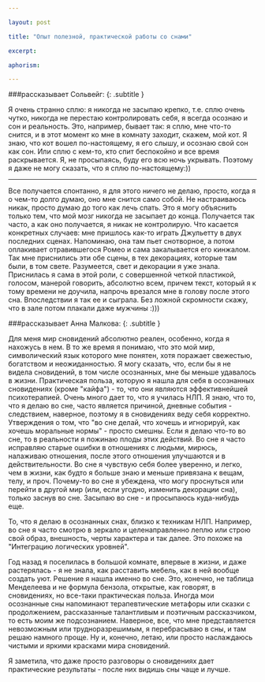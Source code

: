 ```yaml
---

layout: post

title: "Опыт полезной, практической работы со снами"

excerpt:

aphorism:

---
```


###рассказывает Сольвейг:
{: .subtitle }

Я очень странно сплю: я никогда не засыпаю крепко, т.е. сплю очень чутко, никогда не перестаю контролировать себя, я всегда осознаю и сон и реальность. Это, например, бывает так: я сплю, мне что-то снится, и в этот момент ко мне в комнату заходит, скажем, мой кот. Я знаю, что кот вошел по-настоящему, я его слышу, и осознаю свой сон как сон. Или сплю с кем-то, кто спит беспокойно и все время раскрывается. Я, не просыпаясь, буду его всю ночь укрывать. Поэтому я даже не могу сказать, что я сплю по-настоящему:))

* * *

Все получается спонтанно, я для этого ничего не делаю, просто, когда я о чем-то долго думаю, оно мне снится само собой. Не настраиваюсь никак, просто думаю до того как лечь спать. Это я могу объяснить только тем, что мой мозг никогда не засыпает до конца. Получается так часто, а как оно получается, я никак не контролирую. Что касается конкретных случаев: мне пришлось как-то играть Джульетту в двух последних сценах. Напоминаю, она там пьет снотворное, а потом оплакивает отравившегося Ромео и сама закалывается его кинжалом. Так мне приснились эти обе сцены, в тех декорациях, которые там были, в том свете. Разумеется, свет и декорации я уже знала. Приснилась я сама в этой роли, с совершенной четкой пластикой, голосом, манерой говорить, абсолютно всем, причем текст, который я к тому времени не доучила, напрочь врезался мне в голову после этого сна. Впоследствии я так ее и сыграла. Без ложной скромности скажу, что в зале потом плакали даже мужчины :)))

###рассказывает Анна Малкова:
{: .subtitle }

Для меня мир сновидений абсолютно реален, особенно, когда я нахожусь в нем. В то же время я понимаю, что это мой мир, символический язык которого мне понятен, хотя поражает свежестью, богатством и неожиданностью. Я могу сказать, что, если бы я не видела сновидений, в том числе осознанных, мне бы меньше удавалось в жизни. Практическая польза, которую я нашла для себя в осознанных сновидениях (кроме "кайфа") - то, что они являются эффективнейшей психотерапией. Очень много дает то, что я училась НЛП. Я знаю, что то, что я делаю во сне, часто является причиной, дневные события - следствием, наверное, поэтому я в сновидениях веду себя корректно. Утверждения о том, что "во сне делай, что хочешь и игнорируй, как хочешь моральные нормы" - просто смешны. Если я делаю что-то во сне, то в реальности я пожинаю плоды этих действий. Во сне я часто исправляю старые ошибки в отношениях с людьми, мирюсь, налаживаю отношения, после этого отношения улучшаются и в действительности. Во сне я чувствую себя более уверенно, и легко, чем в жизни, как будто я больше знаю и меньше привязана к вещам, телу, и проч. Почему-то во сне я убеждена, что могу проснуться или перейти в другой мир (или, если угодно, изменить декорации сна), только заснув во сне. Засыпаю во сне - и просыпаюсь куда-нибудь еще.

То, что я делаю в осознанных снах, близко к техникам НЛП. Например, во сне я часто смотрю в зеркало и целенаправленно леплю или строю свой образ, внешность, черты характера и так далее. Это похоже на "Интеграцию логических уровней".

Год назад я поселилась в большой комнате, впервые в жизни, и даже растерялась - я не знала, как расставить мебель, как в ней вообще создать уют. Решение я нашла именно во сне. Это, конечно, не таблица Менделеева и не формула бензола, открытые, как говорят, в сновидениях, но все-таки практическая польза. Иногда мои осознанные сны напоминают терапевтические метафоры или сказки с продолжением, рассказанные талантливым и поэтичным рассказчиком, то есть моим же подсознанием. Наверное, все, что мне представляется невозможным или трудноразрешимым, я перебрасываю в сны, и там решаю намного проще. Ну и, конечно, летаю, или просто наслаждаюсь чистыми и яркими красками мира сновидений.

Я заметила, что даже просто разговоры о сновидениях дает практические результаты - после них видишь сны чаще и лучше.